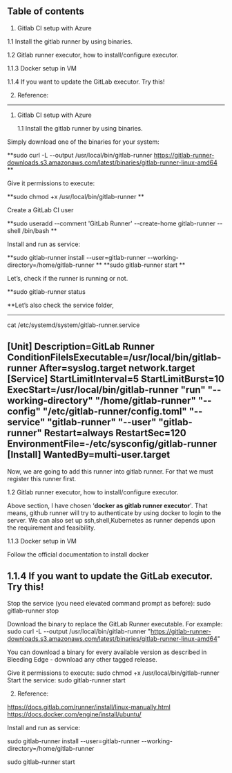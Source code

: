Table of contents
----------------

1. Gitlab CI setup with Azure
   
  1.1 Install the gitlab runner by using binaries.

  1.2 Gitlab runner executor, how to install/configure executor.	

  1.1.3 Docker setup in VM	

  1.1.4 If you want to update the GitLab executor. Try this!

2. Reference:	
----------------------------------------------------------------------------------------------------------------
1. Gitlab CI setup with Azure 

	1.1 Install the gitlab runner by using binaries. 

Simply download one of the binaries for your system:

**sudo curl -L --output /usr/local/bin/gitlab-runner https://gitlab-runner-downloads.s3.amazonaws.com/latest/binaries/gitlab-runner-linux-amd64
**


Give it permissions to execute:

**sudo chmod +x /usr/local/bin/gitlab-runner
**


Create a GitLab CI user 

**sudo useradd --comment 'GitLab Runner' --create-home gitlab-runner --shell /bin/bash
**

Install and run as service:

**sudo gitlab-runner install --user=gitlab-runner --working-directory=/home/gitlab-runner
**
**sudo gitlab-runner start
**

Let’s, check if the runner is running or not. 

**sudo gitlab-runner status

**Let’s also check the service folder,

---------------------------------------------------------- 
cat /etc/systemd/system/gitlab-runner.service


[Unit]
Description=GitLab Runner
ConditionFileIsExecutable=/usr/local/bin/gitlab-runner
After=syslog.target network.target
[Service]
StartLimitInterval=5
StartLimitBurst=10
ExecStart=/usr/local/bin/gitlab-runner "run" "--working-directory" "/home/gitlab-runner" "--config" "/etc/gitlab-runner/config.toml" "--service" "gitlab-runner" "--user" "gitlab-runner"
Restart=always
RestartSec=120
EnvironmentFile=-/etc/sysconfig/gitlab-runner
[Install]
WantedBy=multi-user.target
---------------------------------------------------------------------------------------------------------------------

Now, we are going to add this runner into gitlab runner. For that we must register this runner first. 

1.2 Gitlab runner executor, how to install/configure executor.

Above section, I have chosen ‘**docker as gitlab runner executor**'. That means, github runner will try to authenticate by using docker to login to the server. We can also set up ssh,shell,Kubernetes as runner depends upon the requirement and feasibility. 

1.1.3 Docker setup in VM
 
Follow the official documentation to install docker


1.1.4 If you want to update the GitLab executor. Try this!
--------------------------------------------------------------

Stop the service (you need elevated command prompt as before):
sudo gitlab-runner stop


Download the binary to replace the GitLab Runner executable. For example:
sudo curl -L --output /usr/local/bin/gitlab-runner "https://gitlab-runner-downloads.s3.amazonaws.com/latest/binaries/gitlab-runner-linux-amd64"

You can download a binary for every available version as described in Bleeding Edge - download any other tagged release.

Give it permissions to execute:
sudo chmod +x /usr/local/bin/gitlab-runner
Start the service:
sudo gitlab-runner start


2. Reference: 

https://docs.gitlab.com/runner/install/linux-manually.html
https://docs.docker.com/engine/install/ubuntu/




Install and run as service:

sudo gitlab-runner install --user=gitlab-runner --working-directory=/home/gitlab-runner

sudo gitlab-runner start
